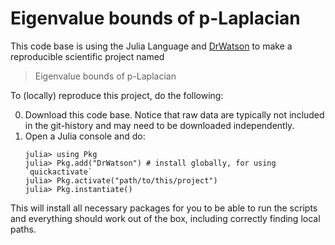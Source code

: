 # Eigenvalue bounds of p-Laplacian

This code base is using the Julia Language and [DrWatson](https://juliadynamics.github.io/DrWatson.jl/stable/)
to make a reproducible scientific project named
> Eigenvalue bounds of p-Laplacian

To (locally) reproduce this project, do the following:

0. Download this code base. Notice that raw data are typically not included in the
   git-history and may need to be downloaded independently.
1. Open a Julia console and do:
   ```
   julia> using Pkg
   julia> Pkg.add("DrWatson") # install globally, for using `quickactivate`
   julia> Pkg.activate("path/to/this/project")
   julia> Pkg.instantiate()
   ```

This will install all necessary packages for you to be able to run the scripts and
everything should work out of the box, including correctly finding local paths.
